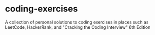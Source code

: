 # coding-exercises
A collection of personal solutions to coding exercises in places such as LeetCode, HackerRank, and "Cracking the Coding Interview" 6th Edition
